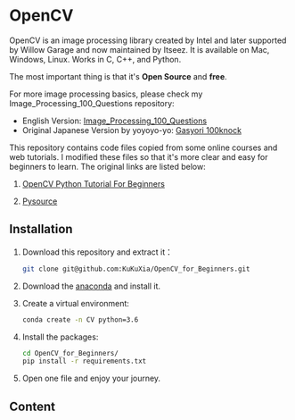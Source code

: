 # OpenCV

OpenCV is an image processing library created by Intel and later supported by Willow Garage and now maintained by Itseez. It is available on Mac, Windows, Linux. Works in C, C++, and Python.

The most important thing is that it's **Open Source** and **free**.

For more image processing basics, please check my Image_Processing_100_Questions repository:

- English Version: [Image_Processing_100_Questions](https://github.com/KuKuXia/Image_Processing_100_Questions)
- Original Japanese Version by yoyoyo-yo:
[Gasyori 100knock](https://github.com/yoyoyo-yo/Gasyori100knock)

This repository contains code files copied from some online courses and web tutorials. I modified these files so that it's more clear and easy for beginners to learn. The original  links are listed below:

1. [OpenCV Python Tutorial For Beginners](https://www.youtube.com/watch?v=kdLM6AOd2vc&list=PLS1QulWo1RIa7D1O6skqDQ-JZ1GGHKK-K)

2. [Pysource](https://pysource.com/)

## Installation

1. Download this repository and extract it：

    ```bash
    git clone git@github.com:KuKuXia/OpenCV_for_Beginners.git
    ```

2. Download the [anaconda](https://www.anaconda.com/downloads) and install it.
3. Create a virtual environment:

    ```bash
    conda create -n CV python=3.6
    ```

4. Install the packages:

   ```bash
   cd OpenCV_for_Beginners/
   pip install -r requirements.txt
   ```

5. Open one file and enjoy your journey.

## Content
